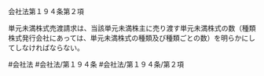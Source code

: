 会社法第１９４条第２項

単元未満株式売渡請求は、当該単元未満株主に売り渡す単元未満株式の数（種類株式発行会社にあっては、単元未満株式の種類及び種類ごとの数）を明らかにしてしなければならない。

#会社法
#会社法/第１９４条
#会社法/第１９４条/第２項
